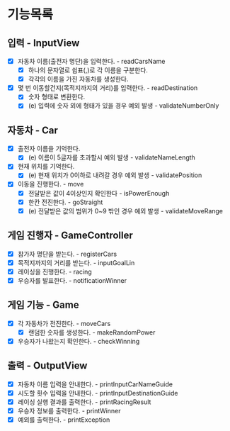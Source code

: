 # 기능목록

## 입력 - InputView
- [x] 자동차 이름(출전자 명단)을 입력한다. - readCarsName
  - [x] 하나의 문자열로 쉼표(,)로 각 이름을 구분한다.
  - [x] 각각의 이름을 가진 자동차를 생성한다.
- [x] 몇 번 이동할건지(목적지까지의 거리)를 입력한다. - readDestination
  - [x] 숫자 형태로 변환한다.
  - [x] (e) 입력에 숫자 외에 형태가 있을 경우 예외 발생 - validateNumberOnly

## 자동차 - Car
- [x] 출전자 이름을 기억한다.
  - [x] (e) 이름이 5글자를 초과할시 예외 발생 - validateNameLength
- [x] 현재 위치를 기억한다.
  - [x] (e) 현재 위치가 0이하로 내려갈 경우 예외 발생 - validatePosition
- [x] 이동을 진행한다. - move
  - [x] 전달받은 값이 4이상인지 확인한다 - isPowerEnough
  - [x] 한칸 전진한다. - goStraight
  - [x] (e) 전달받은 값의 범위가 0~9 밖인 경우 예외 발생 - validateMoveRange

## 게임 진행자 - GameController
- [x] 참가자 명단을 받는다. - registerCars
- [x] 목적지까지의 거리를 받는다. - inputGoalLin
- [x] 레이싱을 진행한다. - racing
- [x] 우승자를 발표한다. - notificationWinner

## 게임 기능 - Game
- [x] 각 자동차가 전진한다. - moveCars
  - [x] 랜덤한 숫자를 생성한다. - makeRandomPower
- [x] 우승자가 나왔는지 확인한다. - checkWinning

## 출력 - OutputView
- [x] 자동차 이름 입력을 안내한다. - printInputCarNameGuide
- [x] 시도할 횟수 입력을 안내한다. - printInputDestinationGuide
- [x] 레이싱 실행 결과를 출력한다. - printRacingResult
- [x] 우승자 정보를 출력한다. - printWinner
- [x] 예외를 출력한다. - printException
